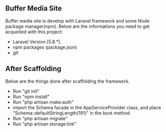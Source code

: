 ## Buffer Media Site

Buffer media site is develop with Laravel framework and some Node package manager(npm). Below are the informations you need to get acquinted with this project:

- Laravel Version [5.8.*].
- npm packages (package.json)
- git

## After Scaffolding
Below are the things done after scaffolding the framework.

- Run "git init"
- Run "npm install"
- Run "php artisan make:auth"
- import the Schema facade in the AppServiceProvider class, and place "Schema::defaultStringLength(191)" in the  boot method
- Run "php artisan migrate"
- Run "php artisan storage:link"



